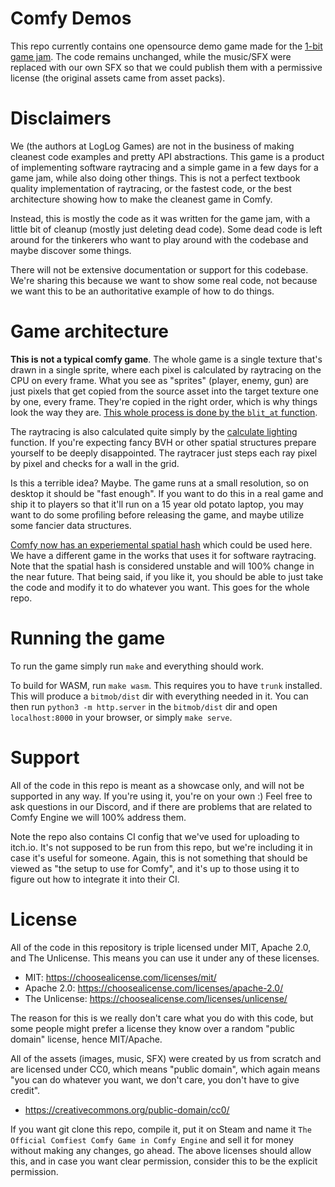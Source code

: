 # Comfy Demos

This repo currently contains one opensource demo game made for the [1-bit game
jam](https://logloggames.itch.io/bitmob-1-bit-jam). The code remains unchanged,
while the music/SFX were replaced with our own SFX so that we could publish
them with a permissive license (the original assets came from asset packs).

# Disclaimers

We (the authors at LogLog Games) are not in the business of making cleanest
code examples and pretty API abstractions. This game is a product of
implementing software raytracing and a simple game in a few days for a game
jam, while also doing other things. This is not a perfect textbook quality
implementation of raytracing, or the fastest code, or the best architecture
showing how to make the cleanest game in Comfy.

Instead, this is mostly the code as it was written for the game jam, with a
little bit of cleanup (mostly just deleting dead code). Some dead code is left
around for the tinkerers who want to play around with the codebase and maybe
discover some things.

There will not be extensive documentation or support for this codebase. We're
sharing this because we want to show some real code, not because we want this
to be an authoritative example of how to do things.

# Game architecture

**This is not a typical comfy game**. The whole game is a single texture that's
drawn in a single sprite, where each pixel is calculated by raytracing on the
CPU on every frame. What you see as "sprites" (player, enemy, gun) are just
pixels that get copied from the source asset into the target texture one by
one, every frame. They're copied in the right order, which is why things look
the way they are. [This whole process is done by the `blit_at`
function](https://github.com/darthdeus/comfy-demos/blob/master/bitmob/src/utils.rs#L6-L52).

The raytracing is also calculated quite simply by the [calculate
lighting](https://github.com/darthdeus/comfy-demos/blob/master/bitmob/src/lighting.rs#L3-L130)
function. If you're expecting fancy BVH or other spatial structures prepare
yourself to be deeply disappointed. The raytracer just steps each ray pixel by
pixel and checks for a wall in the grid.

Is this a terrible idea? Maybe. The game runs at a small resolution, so on
desktop it should be "fast enough". If you want to do this in a real game and
ship it to players so that it'll run on a 15 year old potato laptop, you may
want to do some profiling before releasing the game, and maybe utilize some
fancier data structures.

[Comfy now has an experiemental spatial
hash](https://github.com/darthdeus/comfy/blob/master/comfy-core/src/spatial_hash.rs)
which could be used here. We have a different game in the works that uses it
for software raytracing. Note that the spatial hash is considered unstable and
will 100% change in the near future. That being said, if you like it, you
should be able to just take the code and modify it to do whatever you want.
This goes for the whole repo.

# Running the game

To run the game simply run `make` and everything should work.

To build for WASM, run `make wasm`. This requires you to have `trunk`
installed. This will produce a `bitmob/dist` dir with everything needed in it.
You can then run `python3 -m http.server` in the `bitmob/dist` dir and open
`localhost:8000` in your browser, or simply `make serve`.

# Support

All of the code in this repo is meant as a showcase only, and will not be
supported in any way. If you're using it, you're on your own :) Feel free to
ask questions in our Discord, and if there are problems that are related to
Comfy Engine we will 100% address them.

Note the repo also contains CI config that we've used for uploading to
itch.io. It's not supposed to be run from this repo, but we're including
it in case it's useful for someone. Again, this is not something that
should be viewed as "the setup to use for Comfy", and it's up to those
using it to figure out how to integrate it into their CI.

# License

All of the code in this repository is triple licensed under MIT, Apache 2.0,
and The Unlicense. This means you can use it under any of these licenses.

- MIT: https://choosealicense.com/licenses/mit/
- Apache 2.0: https://choosealicense.com/licenses/apache-2.0/
- The Unlicense: https://choosealicense.com/licenses/unlicense/

The reason for this is we really don't care what you do with this code, but
some people might prefer a license they know over a random "public domain"
license, hence MIT/Apache.

All of the assets (images, music, SFX) were created by us from scratch and are
licensed under CC0, which means "public domain", which again means "you can do
whatever you want, we don't care, you don't have to give credit".

- https://creativecommons.org/public-domain/cc0/

If you want git clone this repo, compile it, put it on Steam and name it `The
Official Comfiest Comfy Game in Comfy Engine` and sell it for money without
making any changes, go ahead. The above licenses should allow this, and in case
you want clear permission, consider this to be the explicit permission.
